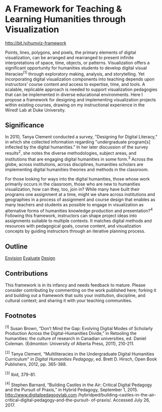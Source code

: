 # A Framework for Teaching & Learning Humanities through Visualization
http://bit.ly/humviz-framework

Points, lines, polygons, and pixels, the primary elements of digital visualization, can be arranged and rearranged to present infinite interpretations of space, time, objects, or patterns. Visualization offers a significant opportunity for humanities students to develop digital visual literacies<sup>[1]</sup> through exploratory making, analysis, and storytelling. Yet incorporating digital visualization components into teaching depends upon instructors’ course content and access to expertise, time, and tools. A scalable, replicable approach is needed to support visualization pedagogies that can be implemented in diverse educational environments. Here I propose a framework for designing and implementing visualization projects within existing courses, drawing on my instructional experience in the Wired! Lab at Duke University.

## Significance
In 2010, Tanya Clement conducted a survey, "Designing for Digital Literacy," in which she collected information regarding "undergraduate program[s] inflected by the digital humanities." In her later discussion of the survey results<sup>2</sup>, she notes the diverse methodologies, subject areas, and institutions that are engaging digital humanities in some form.<sup>3</sup> Across the globe, across institutions, across disciplines, humanities scholars are implementing digital humanities theories and methods in the classroom.

For those looking for ways into the digital humanities, those whose work primarily occurs in the classroom, those who are new to humanities visualization, how can they, too, join in? While many have built their programs one assignment at a time, might we share across institutions and geographies in a process of assignment and course design that enables as many teachers and students as possible to engage in visualization as alternative forms of humanities knowledge production and presentation?<sup>4</sup> Following this framework, instructors can shape project ideas into assignments suitable to multiple contexts. It matches digital methods and resources with pedagogical goals, course content, and visualization concepts by guiding instructors through an iterative planning process.

## Outline
[Envision](https://github.com/hlj24/humviz-framework/blob/master/Envision.md)
[Evaluate](https://github.com/hlj24/humviz-framework/blob/master/Evaluate.md)
[Design](https://github.com/hlj24/humviz-framework/blob/master/Design.md)

## Contributions
This framework is in its infancy and needs feedback to mature. Please consider contributing by commenting on the work published here; forking it and building out a framework that suits your institution, discipline, and cultural context; and sharing it with your teaching communities.


## Footnotes
<sup>[1]</sup> Susan Brown, “Don’t Mind the Gap: Evolving Digital Modes of Scholarly Production Across the Digital-Humanities Divide,” in Retooling the humanities: the culture of research in Canadian universities, ed. Daniel Coleman. (Edmonton: University of Alberta Press, 2011), 210-211.

<sup>[2]</sup> Tanya Clement, "Multiliteracies in the Undergraduate Digital Humanities Curriculum" in *Digital Humanities Pedagogy*, ed. Brett D. Hirsch, Open Book Publishers, 2012, pp. 365-388.

<sup>[3]</sup> Ibid, 379-81.

<sup>[4]</sup> Stephen Barnard, “Building Castles in the Air: Critical Digital Pedagogy and the Pursuit of Praxis,” in Hybrid Pedagogy, September 1, 2015. http://www.digitalpedagogylab.com /hybridped/building-castles-in-the-air-critical-digital-pedagogy-and-the-pursuit- of-praxis/. Accessed July 26, 2017.

